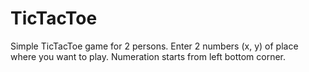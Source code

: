 # TicTacToe

Simple TicTacToe game for 2 persons.
Enter 2 numbers (x, y) of place where you want to play.
Numeration starts from left bottom corner.
